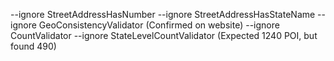 --ignore StreetAddressHasNumber --ignore StreetAddressHasStateName --ignore GeoConsistencyValidator (Confirmed on website)
--ignore CountValidator --ignore StateLevelCountValidator (Expected 1240 POI, but found 490)
